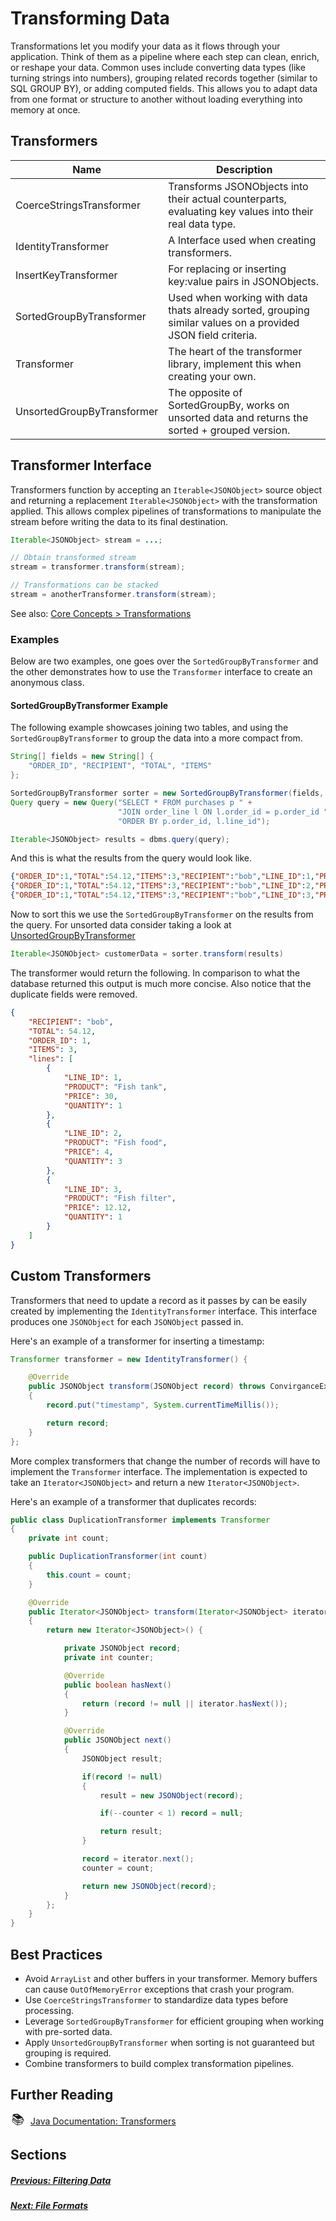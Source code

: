 # Transforming Data

Transformations let you modify your data as it flows through your application. Think of them as a pipeline where each step can clean, enrich, or reshape your data. Common uses include converting data types (like turning strings into numbers), grouping related records together (similar to SQL GROUP BY), or adding computed fields. This allows you to adapt data from one format or structure to another without loading everything into memory at once.

## Transformers

| Name                       | Description                                                                                                  |
| -------------------------- | ------------------------------------------------------------------------------------------------------------ |
| CoerceStringsTransformer   | Transforms JSONObjects into their actual counterparts, evaluating key values into their real data type.      |
| IdentityTransformer        | A Interface used when creating transformers.                                                                 |
| InsertKeyTransformer       | For replacing or inserting key:value pairs in JSONObjects.                                                   |
| SortedGroupByTransformer   | Used when working with data thats already sorted, grouping similar values on a provided JSON field criteria. |
| Transformer                | The heart of the transformer library, implement this when creating your own.                                 |
| UnsortedGroupByTransformer | The opposite of SortedGroupBy, works on unsorted data and returns the sorted + grouped version.              |

## Transformer Interface

Transformers function by accepting an `Iterable<JSONObject>` source object and
returning a replacement `Iterable<JSONObject>` with the transformation applied.
This allows complex pipelines of transformations to manipulate the stream before
writing the data to its final destination.

```java
Iterable<JSONObject> stream = ...;

// Obtain transformed stream
stream = transformer.transform(stream);

// Transformations can be stacked
stream = anotherTransformer.transform(stream);

```

See also: [Core Concepts > Transformations](concepts.md#transformations)

### Examples

Below are two examples, one goes over the `SortedGroupByTransformer` and the other demonstrates how to use the `Transformer` interface to create an anonymous class.

#### SortedGroupByTransformer Example

The following example showcases joining two tables, and using the `SortedGroupByTransformer` to group the data into a more compact from.

```java
String[] fields = new String[] {
    "ORDER_ID", "RECIPIENT", "TOTAL", "ITEMS"
};

SortedGroupByTransformer sorter = new SortedGroupByTransformer(fields, "lines");
Query query = new Query("SELECT * FROM purchases p " +
                        "JOIN order_line l ON l.order_id = p.order_id " +
                        "ORDER BY p.order_id, l.line_id");

Iterable<JSONObject> results = dbms.query(query);

```

And this is what the results from the query would look like.

```json
{"ORDER_ID":1,"TOTAL":54.12,"ITEMS":3,"RECIPIENT":"bob","LINE_ID":1,"PRODUCT":"Fish tank","PRICE":30.00,"QUANTITY":1},
{"ORDER_ID":1,"TOTAL":54.12,"ITEMS":3,"RECIPIENT":"bob","LINE_ID":2,"PRODUCT":"Fish food","PRICE":4.00,"QUANTITY":3},
{"ORDER_ID":1,"TOTAL":54.12,"ITEMS":3,"RECIPIENT":"bob","LINE_ID":3,"PRODUCT":"Fish filter","PRICE":12.12,"QUANTITY":1}
```

Now to sort this we use the `SortedGroupByTransformer` on the results from the query. For unsorted data consider taking a look at [UnsortedGroupByTransformer](https://docs.invirgance.com/javadocs/convirgance/latest/com/invirgance/convirgance/transform/UnsortedGroupByTransformer.html)

```java
Iterable<JSONObject> customerData = sorter.transform(results)
```

The transformer would return the following. In comparison to what the database returned this output is much more concise. Also notice that the duplicate fields were removed.

```json
{
	"RECIPIENT": "bob",
	"TOTAL": 54.12,
	"ORDER_ID": 1,
	"ITEMS": 3,
	"lines": [
		{
			"LINE_ID": 1,
			"PRODUCT": "Fish tank",
			"PRICE": 30,
			"QUANTITY": 1
		},
		{
			"LINE_ID": 2,
			"PRODUCT": "Fish food",
			"PRICE": 4,
			"QUANTITY": 3
		},
		{
			"LINE_ID": 3,
			"PRODUCT": "Fish filter",
			"PRICE": 12.12,
			"QUANTITY": 1
		}
	]
}
```

## Custom Transformers

Transformers that need to update a record as it passes by can be easily created
by implementing the `IdentityTransformer` interface. This interface produces
one `JSONObject` for each `JSONObject` passed in.

Here's an example of a transformer for inserting a timestamp:

```java
Transformer transformer = new IdentityTransformer() {

    @Override
    public JSONObject transform(JSONObject record) throws ConvirganceException
    {
        record.put("timestamp", System.currentTimeMillis());

        return record;
    }
};
```

More complex transformers that change the number of records will have to implement
the `Transformer` interface. The implementation is expected to take an
`Iterator<JSONObject>` and return a new `Iterator<JSONObject>`.

Here's an example of a transformer that duplicates records:

```java
public class DuplicationTransformer implements Transformer
{
    private int count;

    public DuplicationTransformer(int count)
    {
        this.count = count;
    }

    @Override
    public Iterator<JSONObject> transform(Iterator<JSONObject> iterator)
    {
        return new Iterator<JSONObject>() {

            private JSONObject record;
            private int counter;

            @Override
            public boolean hasNext()
            {
                return (record != null || iterator.hasNext());
            }

            @Override
            public JSONObject next()
            {
                JSONObject result;

                if(record != null)
                {
                    result = new JSONObject(record);

                    if(--counter < 1) record = null;

                    return result;
                }

                record = iterator.next();
                counter = count;

                return new JSONObject(record);
            }
        };
    }
}
```

## Best Practices

- Avoid `ArrayList` and other buffers in your transformer. Memory buffers can cause `OutOfMemoryError` exceptions that crash your program.
- Use `CoerceStringsTransformer` to standardize data types before processing.
- Leverage `SortedGroupByTransformer` for efficient grouping when working with pre-sorted data.
- Apply `UnsortedGroupByTransformer` when sorting is not guaranteed but grouping is required.
- Combine transformers to build complex transformation pipelines.

## Further Reading

<div style="display: flex; align-items: center; gap: 8px; margin-bottom: 16px">
  <span style="display: flex; align-items: center; justify-content: center;font-size:20px; width: 24px; height: 24px">📚</span>
  <a href="https://docs.invirgance.com/javadocs/convirgance/latest/com/invirgance/convirgance/transform/package-summary.html">Java Documentation: Transformers</a>
</div>

## Sections

##### [Previous: Filtering Data](./filtering-data?id=filters)

##### [Next: File Formats](./file-formats?id=file-formats)
